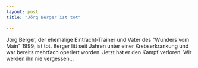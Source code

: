 ```yaml
---
layout: post
title: "Jörg Berger ist tot"

---
```


Jörg Berger, der ehemalige Eintracht-Trainer und Vater des "Wunders vom Main" 1999, ist tot. Berger litt seit Jahren unter einer Krebserkrankung und war bereits mehrfach operiert worden. Jetzt hat er den Kampf verloren. Wir werden ihn nie vergessen...


